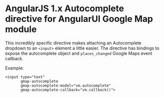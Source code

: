 # AngularJS 1.x Autocomplete directive for AngularUI Google Map module
This incredibly specific directive makes attaching an Autocomplete dropdown
to an `<input>` element a little easier. The directive has bindings to expose
the autocomplete object and `places_changed` Google Maps event callback.

Example:
```
<input type="text"
       gmap-autocomplete
       gmap-autocomplete-model="vm.autocomplete"
       gmap-autocomplete-callback="vm.callback()">
```